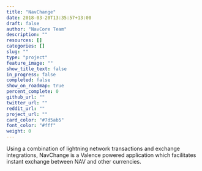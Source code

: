 ```yaml
---
title: "NavChange"
date: 2018-03-20T13:35:57+13:00
draft: false
author: "NavCore Team"
description: ""
resources: []
categories: []
slug: ""
type: "project"
feature_image: ""
show_title_text: false
in_progress: false
completed: false
show_on_roadmap: true
percent_complete: 0
github_url: ""
twitter_url: ""
reddit_url: ""
project_url: ""
card_color: "#7d5ab5"
font_color: "#fff"
weight: 0
---
```



Using a combination of lightning network transactions and exchange integrations, NavChange is a Valence powered application which facilitates instant exchange between NAV and other currencies.
<!--more-->